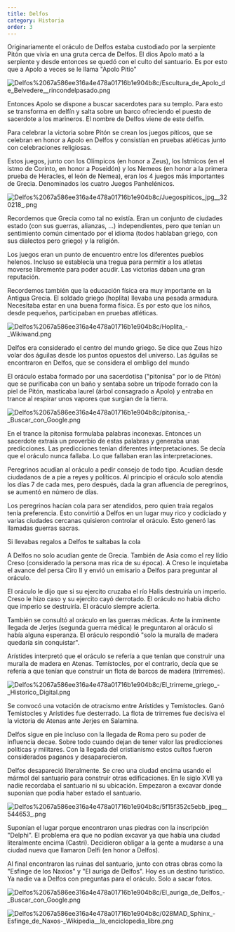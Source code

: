 ```yaml
---
title: Delfos
category: Historia
order: 3
---
```


Originariamente el oráculo de Delfos estaba custodiado por la serpiente Pitón que vivía en una gruta cerca de Delfos. El dios Apolo mató a la serpiente y desde entonces se quedó con el culto del santuario. Es por esto que a Apolo a veces se le llama "Apolo Pitio"

![Delfos%2067a586ee316a4e478a01716b1e904b8c/Escultura_de_Apolo_de_Belvedere__rincondelpasado.png](Delfos%2067a586ee316a4e478a01716b1e904b8c/Escultura_de_Apolo_de_Belvedere__rincondelpasado.png)

Entonces Apolo se dispone a buscar sacerdotes para su templo. Para esto se transforma en delfín y salta sobre un barco ofreciendo el puesto de sacerdote a los marineros. El nombre de Delfos viene de este delfín.

Para celebrar la victoria sobre Pitón se crean los juegos píticos, que se celebran en honor a Apolo en Delfos y consistían en pruebas atléticas junto con celebraciones religiosas. 

Estos juegos, junto con los Olímpicos (en honor a Zeus), los Istmicos (en el istmo de Corinto, en honor a Poseidón) y los Nemeos (en honor a la primera prueba de Heracles, el león de Nemea), eran los 4 juegos más importantes de Grecia. Denominados los cuatro Juegos Panhelénicos.

![Delfos%2067a586ee316a4e478a01716b1e904b8c/Juegospiticos_jpg__320218_.png](Delfos%2067a586ee316a4e478a01716b1e904b8c/Juegospiticos_jpg__320218_.png)

Recordemos que Grecia como tal no existía. Eran un conjunto de ciudades estado (con sus guerras, alianzas, ...) independientes, pero que tenían un sentimiento común cimentado por el idioma (todos hablaban griego, con sus dialectos pero griego) y la religión.

Los juegos eran un punto de encuentro entre los diferentes pueblos helenos. Incluso se establecía una tregua para permitir a los atletas moverse libremente para poder acudir. Las victorias daban una gran reputación.

Recordemos también que la educación física era muy importante en la Antigua Grecia. El soldado griego (hoplita) llevaba una pesada armadura. Necesitaba estar en una buena forma física. Es por esto que los niños, desde pequeños, participaban en pruebas atléticas.

![Delfos%2067a586ee316a4e478a01716b1e904b8c/Hoplita_-_Wikiwand.png](Delfos%2067a586ee316a4e478a01716b1e904b8c/Hoplita_-_Wikiwand.png)

Delfos era considerado el centro del mundo griego. Se dice que Zeus hizo volar dos águilas desde los puntos opuestos del universo. Las águilas se encontraron en Delfos, que se considera el ombligo del mundo

El oráculo estaba formado por una sacerdotisa ("pitonisa" por lo de Pitón) que se purificaba con un baño y sentaba sobre un trípode forrado con la piel de Pitón, masticaba laurel (árbol consagrado a Apolo) y entraba en trance al respirar unos vapores que surgían de la tierra.

![Delfos%2067a586ee316a4e478a01716b1e904b8c/pitonisa_-_Buscar_con_Google.png](Delfos%2067a586ee316a4e478a01716b1e904b8c/pitonisa_-_Buscar_con_Google.png)

En el trance la pitonisa formulaba palabras inconexas. Entonces un sacerdote extraía un proverbio de estas palabras y generaba unas predicciones. Las predicciones tenían diferentes interpretaciones. Se decía que el oráculo nunca fallaba. Lo que fallaban eran las interpretaciones.

Peregrinos acudían al oráculo a pedir consejo de todo tipo. Acudían desde ciudadanos de a pie a reyes y políticos. Al principio el oráculo solo atendía los días 7 de cada mes, pero después, dada la gran afluencia de peregrinos, se aumentó en número de días.

Los peregrinos hacían cola para ser atendidos, pero quien traía regalos tenía preferencia. Esto convirtió a Delfos en un lugar muy rico y codiciado y varias ciudades cercanas quisieron controlar el oráculo. Esto generó las llamadas guerras sacras.

Si llevabas regalos a Delfos te saltabas la cola

A Delfos no solo acudían gente de Grecia. También de Asia como el rey lídio Creso (considerado la persona mas rica de su época). A Creso le inquietaba el avance del persa Ciro II y envió un emisario a Delfos para preguntar al oráculo.

El oráculo le dijo que si su ejercito cruzaba el río Halis destruiría un imperio. Creso le hizo caso y su ejercito cayó derrotado. El oráculo no había dicho que imperio se destruiría. El oráculo siempre acierta.

También se consultó al oráculo en las guerras médicas. Ante la inminente llegada de Jerjes (segunda guerra médica) le preguntaron al oráculo si había alguna esperanza. El oráculo respondió "solo la muralla de madera quedaría sin conquistar".

Arístides interpretó que el oráculo se refería a que tenían que construir una muralla de madera en Atenas. Temístocles, por el contrario, decía que se refería a que tenían que construir un flota de barcos de madera (trirremes).

![Delfos%2067a586ee316a4e478a01716b1e904b8c/El_trirreme_griego_-_Historico_Digital.png](Delfos%2067a586ee316a4e478a01716b1e904b8c/El_trirreme_griego_-_Historico_Digital.png)

Se convocó una votación de otracismo entre Arístides y Temístocles. Ganó Temístocles y Arístides fue desterrado. La flota de trirremes fue decisiva el la victoria de Atenas ante Jerjes en Salamina.

Delfos sigue en pie incluso con la llegada de Roma pero su poder de influencia decae. Sobre todo cuando dejan de tener valor las predicciones políticas y militares. Con la llegada del cristianismo estos cultos fueron considerados paganos y desaparecieron.

Delfos desapareció literalmente. Se creo una ciudad encima usando el mármol del santuario para construir otras edificaciones. En le siglo XVII ya nadie recordaba el santuario ni su ubicación. Empezaron a excavar donde suponían que podía haber estado el santuario.

![Delfos%2067a586ee316a4e478a01716b1e904b8c/5f15f352c5ebb_jpeg__544653_.png](Delfos%2067a586ee316a4e478a01716b1e904b8c/5f15f352c5ebb_jpeg__544653_.png)

Suponían el lugar porque encontraron unas piedras con la inscripción "Delphi". El problema era que no podían excavar ya que había una ciudad literalmente encima (Castri). Decidieron obligar a la gente a mudarse a una ciudad nueva que llamaron Delfi (en honor a Delfos).

Al final encontraron las ruinas del santuario, junto con otras obras como la "Esfinge de los Naxios" y "El auriga de Delfos". Hoy es un destino turístico. Ya nadie va a Delfos con preguntas para el oráculo. Solo a sacar fotos.

![Delfos%2067a586ee316a4e478a01716b1e904b8c/El_auriga_de_Delfos_-_Buscar_con_Google.png](Delfos%2067a586ee316a4e478a01716b1e904b8c/El_auriga_de_Delfos_-_Buscar_con_Google.png)

![Delfos%2067a586ee316a4e478a01716b1e904b8c/028MAD_Sphinx_-_Esfinge_de_Naxos_-_Wikipedia__la_enciclopedia_libre.png](Delfos%2067a586ee316a4e478a01716b1e904b8c/028MAD_Sphinx_-_Esfinge_de_Naxos_-_Wikipedia__la_enciclopedia_libre.png)